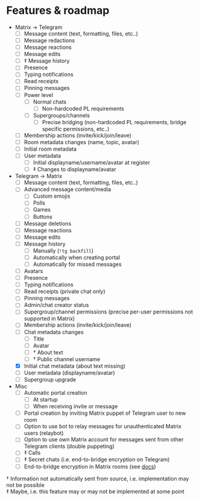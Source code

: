 # Features & roadmap

* Matrix → Telegram
  * [ ] Message content (text, formatting, files, etc..)
  * [ ] Message redactions
  * [ ] Message reactions
  * [ ] Message edits
  * [ ] ‡ Message history
  * [ ] Presence
  * [ ] Typing notifications
  * [ ] Read receipts
  * [ ] Pinning messages
  * [ ] Power level
    * [ ] Normal chats
      * [ ] Non-hardcoded PL requirements
    * [ ] Supergroups/channels
      * [ ] Precise bridging (non-hardcoded PL requirements, bridge specific permissions, etc..)
  * [ ] Membership actions (invite/kick/join/leave)
  * [ ] Room metadata changes (name, topic, avatar)
  * [ ] Initial room metadata
  * [ ] User metadata
    * [ ] Initial displayname/username/avatar at register
    * [ ] ‡ Changes to displayname/avatar
* Telegram → Matrix
  * [ ] Message content (text, formatting, files, etc..)
  * [ ] Advanced message content/media
    * [ ] Custom emojis
    * [ ] Polls
    * [ ] Games
    * [ ] Buttons
  * [ ] Message deletions
  * [ ] Message reactions
  * [ ] Message edits
  * [ ] Message history
    * [ ] Manually (`!tg backfill`)
    * [ ] Automatically when creating portal
    * [ ] Automatically for missed messages
  * [ ] Avatars
  * [ ] Presence
  * [ ] Typing notifications
  * [ ] Read receipts (private chat only)
  * [ ] Pinning messages
  * [ ] Admin/chat creator status
  * [ ] Supergroup/channel permissions (precise per-user permissions not supported in Matrix)
  * [ ] Membership actions (invite/kick/join/leave)
  * [ ] Chat metadata changes
    * [ ] Title
    * [ ] Avatar
    * [ ] † About text
    * [ ] † Public channel username
  * [x] Initial chat metadata (about text missing)
  * [ ] User metadata (displayname/avatar)
  * [ ] Supergroup upgrade
* Misc
  * [ ] Automatic portal creation
    * [ ] At startup
    * [ ] When receiving invite or message
  * [ ] Portal creation by inviting Matrix puppet of Telegram user to new room
  * [ ] Option to use bot to relay messages for unauthenticated Matrix users (relaybot)
  * [ ] Option to use own Matrix account for messages sent from other Telegram clients (double puppeting)
  * [ ] ‡ Calls
  * [ ] ‡ Secret chats (i.e. end-to-bridge encryption on Telegram)
  * [ ] End-to-bridge encryption in Matrix rooms (see [docs](https://docs.mau.fi/bridges/general/end-to-bridge-encryption.html))

† Information not automatically sent from source, i.e. implementation may not be possible  
‡ Maybe, i.e. this feature may or may not be implemented at some point
